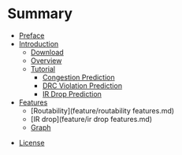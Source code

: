 # Summary

* [Preface](README.md)
* [Introduction](intro/intro.md)
  * [Download](intro/download.md)
  * [Overview](intro/overview.md)
    <!-- * [CircuitNet-N28](intro/28.md)
    * [CircuitNet-N14](intro/14.md) -->
  * [Tutorial](tutorial/experiment_tutorial.md)
    * [Congestion Prediction](tutorial/experiment_tutorial.md#Congestion)
    * [DRC Violation Prediction](tutorial/experiment_tutorial.md#DRC)
    * [IR Drop Prediction](tutorial/experiment_tutorial.md#IR)
    <!-- * [Net Delay Prediction](tutorial/experiment_tutorial5.md#IR)
    * [Feature Extraction](tutorial/experiment_tutorial5.md#IR) -->
* [Features](feature/properties.md)
  * [Routability](feature/routability features.md)
  * [IR drop](feature/ir drop features.md)
  * [Graph](feature/graph.md)
<!-- * [ISEDA2023](iseda2023_tutorial.md) -->
* [License](license.md)


